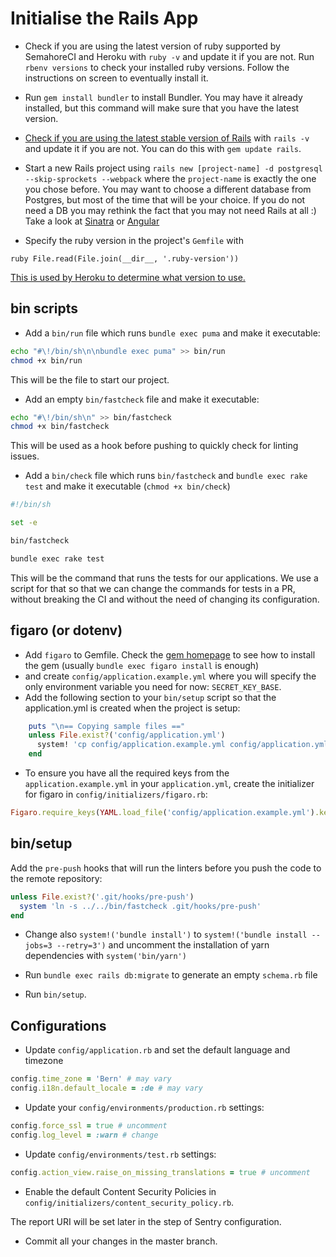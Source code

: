 # Initialise the Rails App

* Check if you are using the latest version of ruby supported by SemahoreCI and Heroku with `ruby -v` and update it if you are not.
Run `rbenv versions` to check your installed ruby versions.
Follow the instructions on screen to eventually install it.

* Run `gem install bundler` to install Bundler.
You may have it already installed, but this command will make sure that you have the latest version.

* [Check if you are using the latest stable version of Rails](http://rubyonrails.org/) with `rails -v` and update it if you are not.
You can do this with `gem update rails`.

* Start a new Rails project using `rails new [project-name] -d postgresql --skip-sprockets --webpack` where the `project-name` is exactly the one you chose before.
You may want to choose a different database from Postgres, but most of the time that will be your choice.
If you do not need a DB you may rethink the fact that you may not need Rails at all :) Take a look at [Sinatra](http://www.sinatrarb.com/) or [Angular](https://angular.io/)

* Specify the ruby version in the project's `Gemfile` with

```ruby File.read(File.join(__dir__, '.ruby-version'))```

[This is used by Heroku to determine what version to use.](https://devcenter.heroku.com/articles/ruby-versions)

## bin scripts

* Add a `bin/run` file which runs `bundle exec puma` and make it executable:

```sh
echo "#\!/bin/sh\n\nbundle exec puma" >> bin/run
chmod +x bin/run
```

This will be the file to start our project.

* Add an empty `bin/fastcheck` file and make it executable:

```sh
echo "#\!/bin/sh\n" >> bin/fastcheck
chmod +x bin/fastcheck
```

This will be used as a hook before pushing to quickly check for linting issues.

* Add a `bin/check` file which runs `bin/fastcheck` and `bundle exec rake test` and make it executable (`chmod +x bin/check`)

```sh
#!/bin/sh

set -e

bin/fastcheck

bundle exec rake test
```

This will be the command that runs the tests for our applications.
We use a script for that so that we can change the commands for tests in a PR, without breaking the CI and without the need of changing its configuration.

## figaro (or dotenv)

* Add `figaro` to Gemfile. Check the [gem homepage](https://github.com/laserlemon/figaro) to see how to install the gem
(usually `bundle exec figaro install` is enough)
* and create `config/application.example.yml` where you will specify the only environment variable you need for now:
  `SECRET_KEY_BASE`.
* Add the following section to your `bin/setup` script so that the application.yml is created when the project is setup:

```ruby
    puts "\n== Copying sample files =="
    unless File.exist?('config/application.yml')
      system! 'cp config/application.example.yml config/application.yml'
    end
```

* To ensure you have all the required keys from the `application.example.yml` in your `application.yml`,
create the initializer for figaro in `config/initializers/figaro.rb`:

```ruby
Figaro.require_keys(YAML.load_file('config/application.example.yml').keys - %w[test production development])
```

## bin/setup

Add the `pre-push` hooks that will run the linters before you push the code to the remote repository:

```ruby
unless File.exist?('.git/hooks/pre-push')
  system 'ln -s ../../bin/fastcheck .git/hooks/pre-push'
end
```

* Change also  `system!('bundle install')` to `system!('bundle install --jobs=3 --retry=3')`
and uncomment the installation of yarn dependencies with `system('bin/yarn')`

* Run `bundle exec rails db:migrate` to generate an empty `schema.rb` file
* Run `bin/setup`.

## Configurations

* Update `config/application.rb` and set the default language and timezone

```ruby
config.time_zone = 'Bern' # may vary
config.i18n.default_locale = :de # may vary
```

* Update your `config/environments/production.rb` settings:

```ruby
config.force_ssl = true # uncomment
config.log_level = :warn # change
```

* Update `config/environments/test.rb` settings:

```ruby
config.action_view.raise_on_missing_translations = true # uncomment
```

* Enable the default Content Security Policies in `config/initializers/content_security_policy.rb`.

The report URI will be set later in the step of Sentry configuration.

* Commit all your changes in the master branch.
